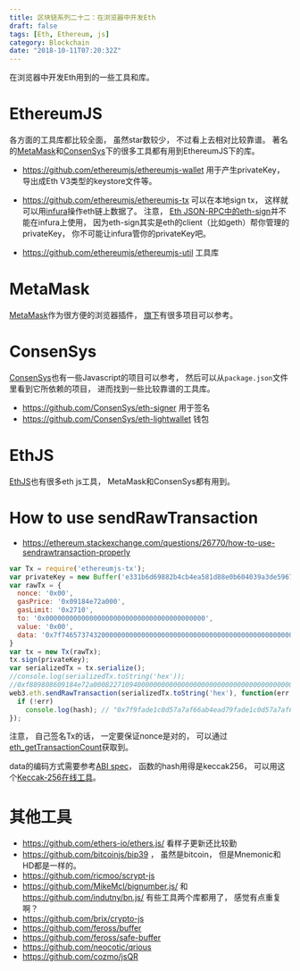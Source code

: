 ```yaml
---
title: 区块链系列二十二：在浏览器中开发Eth
draft: false
tags: [Eth, Ethereum, js]
category: Blockchain
date: "2018-10-11T07:20:32Z"
---
```


在浏览器中开发Eth用到的一些工具和库。

<!-- more -->

# EthereumJS
各方面的工具库都比较全面， 虽然star数较少， 不过看上去相对比较靠谱。 著名的[MetaMask](https://github.com/MetaMask/metamask-extension)和[ConsenSys](https://github.com/ConsenSys)下的很多工具都有用到EthereumJS下的库。

* https://github.com/ethereumjs/ethereumjs-wallet
用于产生privateKey， 导出成Eth V3类型的keystore文件等。

* https://github.com/ethereumjs/ethereumjs-tx
可以在本地sign tx， 这样就可以用[infura](https://infura.io/)操作eth链上数据了。 注意， [Eth JSON-RPC中的eth-sign](https://github.com/ethereum/wiki/wiki/JSON-RPC#eth_sign)并不能在infura上使用， 因为eth-sign其实是eth的client（比如geth）帮你管理的privateKey， 你不可能让infura管你的privateKey吧。

* https://github.com/ethereumjs/ethereumjs-util 工具库


# MetaMask
[MetaMask](https://metamask.io/)作为很方便的浏览器插件， [旗下](https://github.com/MetaMask)有很多项目可以参考。

# ConsenSys
[ConsenSys](https://github.com/ConsenSys)也有一些Javascript的项目可以参考， 然后可以从`package.json`文件里看到它所依赖的项目， 进而找到一些比较靠谱的工具库。

* https://github.com/ConsenSys/eth-signer 用于签名
* https://github.com/ConsenSys/eth-lightwallet 钱包

# EthJS
[EthJS](https://github.com/ethjs)也有很多eth js工具， MetaMask和ConsenSys都有用到。

# How to use sendRawTransaction
* https://ethereum.stackexchange.com/questions/26770/how-to-use-sendrawtransaction-properly
```js
var Tx = require('ethereumjs-tx');
var privateKey = new Buffer('e331b6d69882b4cb4ea581d88e0b604039a3de5967688d3dcffdd2270c0fd109','hex')
var rawTx = {
  nonce: '0x00',
  gasPrice: '0x09184e72a000', 
  gasLimit: '0x2710',
  to: '0x0000000000000000000000000000000000000000', 
  value: '0x00', 
  data: '0x7f7465737432000000000000000000000000000000000000000000000000000000600057'
}
var tx = new Tx(rawTx);
tx.sign(privateKey);
var serializedTx = tx.serialize();
//console.log(serializedTx.toString('hex'));
//0xf889808609184e72a00082271094000000000000000000000000000000000000000080a47f74657374320000000000000000000000000000000000000000000000000000006000571ca08a8bbf888cfa37bbf0bb965423625641fc956967b81d12e23709cead01446075a01ce999b56a8a88504be365442ea61239198e23d1fce7d00fcfc5cd3b44b7215f
web3.eth.sendRawTransaction(serializedTx.toString('hex'), function(err, hash) {
  if (!err)
    console.log(hash); // "0x7f9fade1c0d57a7af66ab4ead79fade1c0d57a7af66ab4ead7c2c2eb7b11a91385"
});
```
注意， 自己签名Tx的话， 一定要保证nonce是对的， 可以通过[eth_getTransactionCount](https://github.com/ethereum/wiki/wiki/JSON-RPC#eth_gettransactioncount)获取到。

data的编码方式需要参考[ABI spec](https://solidity.readthedocs.io/en/develop/abi-spec.html)， 函数的hash用得是keccak256， 可以用这个[Keccak-256在线工具](http://emn178.github.io/online-tools/keccak_256.html)。

# 其他工具
* https://github.com/ethers-io/ethers.js/ 看样子更新还比较勤
* https://github.com/bitcoinjs/bip39 ， 虽然是bitcoin， 但是Mnemonic和HD都是一样的。
* https://github.com/ricmoo/scrypt-js
* https://github.com/MikeMcl/bignumber.js/ 和 https://github.com/indutny/bn.js/ 有些工具两个库都用了， 感觉有点重复啊？
* https://github.com/brix/crypto-js
* https://github.com/feross/buffer
* https://github.com/feross/safe-buffer
* https://github.com/neocotic/qrious
* https://github.com/cozmo/jsQR